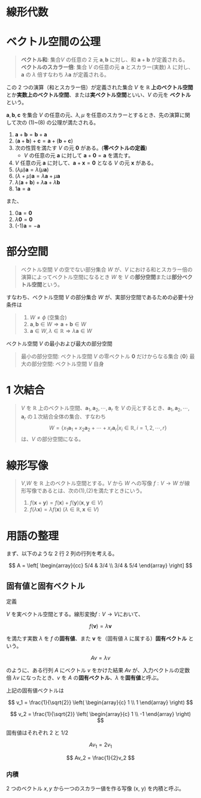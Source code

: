# 線形代数

# ベクトル空間の公理

> **ベクトル和**: 集合$V$ の任意の 2 元 $\bm{a}, \bm{b}$ に対し、和 $\bm{a}+\bm{b}$ が定義される。
> **ベクトルのスカラー倍**: 集合 $V$ の任意の元 $\bm{a}$ とスカラー(実数) $\lambda$ に対し、$\bm{a}$ の $\lambda$ 倍すなわち $\lambda \bm{a}$ が定義される。

この 2 つの演算（和とスカラー倍）が定義された集合 $V$ を **$\mathbb{R}$ 上のベクトル空間**とか**実数上のベクトル空間**、または**実ベクトル空間**といい、$V$ の元を **ベクトル** という。

$\bm{a}, \bm{b}, \bm{c}$ を集合 $V$ の任意の元、$\lambda, \mu$ を任意のスカラーとするとき、先の演算に関して次の (1)~(8) の公理が満たされる。

1. $\bm{a} + \bm{b} = \bm{b} + \bm{a}$
1. $(\bm{a}+ \bm{b}) + \bm{c} = \bm{a} + (\bm{b}+\bm{c})$
1. 次の性質を満たす $V$ の元 $\bm{0}$ がある。(**零ベクトルの定義**)<br>
   - $V$ の任意の元 $\bm{a}$ に対して $\bm{a} + \bm{0} = \bm{a}$ を満たす。
1. $V$ 任意の元 $\bm{a}$ に対して、$\bm{a}+\bm{x}=\bm{0}$ となる $V$ の元 $\bm{x}$ がある。
1. $(\lambda \mu)\bm{a} = \lambda(\mu \bm{a})$
1. $(\lambda + \mu)\bm{a} = \lambda \bm{a} + \mu \bm{a}$
1. $\lambda(\bm{a} + \bm{b}) + \lambda \bm{a} + \lambda \bm{b}$
1. $1\bm{a} = \bm{a}$

また、

1. $0\bm{a} = \bm{0}$
1. $\lambda \bm{0} = \bm{0}$
1. (-1)$\bm{a} = -\bm{a}$

# 部分空間

> ベクトル空間 $V$ の空でない部分集合 $W$ が、$V$ における和とスカラー倍の演算によってベクトル空間になるとき $W$ を $V$ の**部分空間**または**部分ベクトル空間**という。

すなわち、ベクトル空間 $V$ の部分集合 $W$ が、実部分空間であるための必要十分条件は

> 1.  $W \neq \phi$ (空集合)
> 1.  $\bm{a},\bm{b} \in W \Rightarrow \bm{a}+\bm{b} \in W$
> 1.  $\bm{a} \in W, \lambda \in \mathbb{R} \Rightarrow \lambda\bm{a} \in W$

ベクトル空間 $V$ の最小および最大の部分空間

> 最小の部分空間: ベクトル空間 $V$ の零ベクトル $\bm{0}$ だけからなる集合 $\{\bm{0}\}$
> 最大の部分空間: ベクトル空間 $V$ 自身

# 1 次結合

> $V$ を $\mathbb{R}$ 上のベクトル空間、$\bm{a}_1, \bm{a}_2, \cdots, \bm{a}_r$ を $V$ の元とするとき、$\bm{a}_1, \bm{a}_2, \cdots, \bm{a}_r$ の１次結合全体の集合、すなわち
> $$W = \{x_1\bm{a}_1+x_2\bm{a}_2+\cdots+x_r\bm{a}_r|x_i \in \mathbb{R}, i=1,2,\cdots,r\}$$
> は、$V$ の部分空間になる。

# 線形写像

> $V$,$W$ を $\mathbb{R}$ 上のベクトル空間とする。$V$ から $W$ への写像 $f:V \rightarrow W$ が線形写像であるとは、次の(1),(2)を満たすときにいう。
>
> 1. $f(\bm{x}+\bm{y}) = f(\bm{x}) + f(\bm{y})  (\bm{x}, \bm{y} \in V)$
> 1. $f(\lambda \bm{x}) = \lambda f(\bm{x})$ $(\lambda \in \mathbb{R}, \bm{x} \in V)$

# 用語の整理

まず、以下のような 2 行 2 列の行列を考える。

$$
A = \left[
      \begin{array}{cc}
          5/4 & 3/4 \\
          3/4 & 5/4
      \end{array}
    \right]
$$

## 固有値と固有ベクトル

定義

$V$ を実ベクトル空間とする。線形変換$f:V \rightarrow V$において、

$$
f(\bm{v}) = \lambda \bm{v}
$$

を満たす実数 $\lambda$ を $f$ の**固有値**、また $\bm{v}$ を（固有値 $\lambda$ に属する）**固有ベクトル** という。

$$
Av = \lambda v
$$

のように、ある行列 $A$ にベクトル $v$ をかけた結果 $Av$ が、入力ベクトルの定数倍 $\lambda v$ になったとき、$v$ を $A$ の**固有ベクトル**、$\lambda$ を**固有値**と呼ぶ。

上記の固有値ベクトルは

$$
v_1 = \frac{1}{\sqrt{2}} \left(
    \begin{array}{c}
        1 \\
        1
    \end{array}
  \right)
$$

$$
v_2 = \frac{1}{\sqrt{2}} \left(
    \begin{array}{c}
        1 \\
        -1
    \end{array}
  \right)
$$

固有値はそれぞれ 2 と 1/2

$$
Av_1 = 2v_1
$$

$$
Av_2 = \frac{1}{2}v_2
$$

### 内積

2 つのベクトル $x, y$ から一つのスカラー値を作る写像 (x, y) を内積と呼ぶ。

